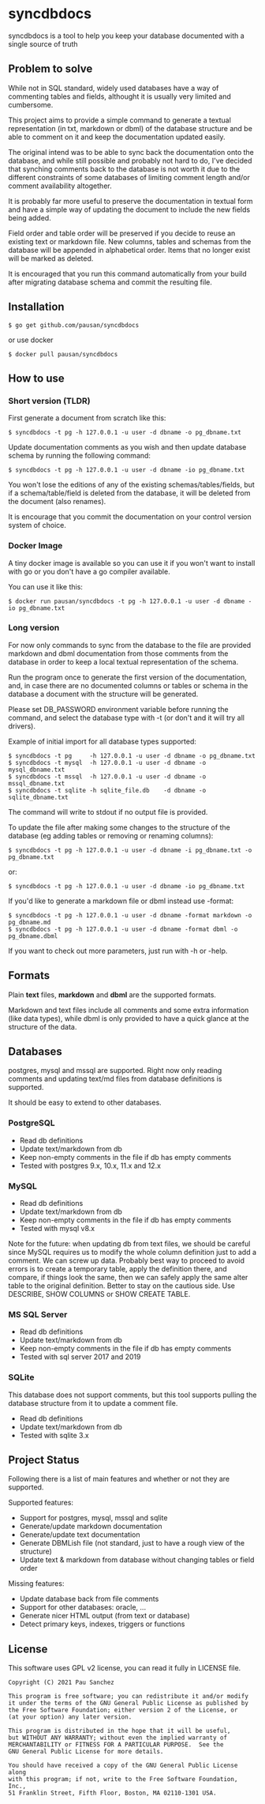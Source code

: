 # syncdbdocs

syncdbdocs is a tool to help you keep your database documented with a single
source of truth

## Problem to solve

While not in SQL standard, widely used databases have a way of commenting
tables and fields, althought it is usually very limited and cumbersome.

This project aims to provide a simple command to generate a textual representation
(in txt, markdown or dbml) of the database structure and be able to comment on it
and keep the documentation updated easily.

The original intend was to be able to sync back the documentation onto the
database, and while still possible and probably not hard to do, I've decided
that synching comments back to the database is not worth it due to the 
different constraints of some databases of limiting comment length and/or
comment availability altogether.

It is probably far more useful to preserve the documentation in textual form
and have a simple way of updating the document to include the new fields being
added.

Field order and table order will be preserved if you decide to reuse an
existing text or markdown file. New columns, tables and schemas from the database
will be appended in alphabetical order. Items that no longer exist will be marked
as deleted.

It is encouraged that you run this command automatically from your build after
migrating database schema and commit the resulting file.

## Installation

    $ go get github.com/pausan/syncdbdocs

or use docker

    $ docker pull pausan/syncdbdocs

## How to use

### Short version (TLDR)

First generate a document from scratch like this:

    $ syncdbdocs -t pg -h 127.0.0.1 -u user -d dbname -o pg_dbname.txt

Update documentation comments as you wish and then update database schema by
running the following command:

    $ syncdbdocs -t pg -h 127.0.0.1 -u user -d dbname -io pg_dbname.txt

You won't lose the editions of any of the existing schemas/tables/fields, but
if a schema/table/field is deleted from the database, it will be deleted from
the document (also renames).

It is encourage that you commit the documentation on your control version system
of choice.

### Docker Image

A tiny docker image is available so you can use it if you won't want to install
with go or you don't have a go compiler available.

You can use it like this:

    $ docker run pausan/syncdbdocs -t pg -h 127.0.0.1 -u user -d dbname -io pg_dbname.txt

### Long version

For now only commands to sync from the database to the file are provided
markdown and dbml documentation from those comments from the database
in order to keep a local textual representation of the schema.

Run the program once to generate the first version of the documentation, and,
in case there are no documented columns or tables or schema in the database
a document with the structure will be generated.

Please set DB_PASSWORD environment variable before running the command, and
select the database type with -t (or don't and it will try all drivers).

Example of initial import for all database types supported:

    $ syncdbdocs -t pg     -h 127.0.0.1 -u user -d dbname -o pg_dbname.txt
    $ syncdbdocs -t mysql  -h 127.0.0.1 -u user -d dbname -o mysql_dbname.txt
    $ syncdbdocs -t mssql  -h 127.0.0.1 -u user -d dbname -o mssql_dbname.txt
    $ syncdbdocs -t sqlite -h sqlite_file.db    -d dbname -o sqlite_dbname.txt

The command will write to stdout if no output file is provided.

To update the file after making some changes to the structure of the database
(eg adding tables or removing or renaming columns):

    $ syncdbdocs -t pg -h 127.0.0.1 -u user -d dbname -i pg_dbname.txt -o pg_dbname.txt

or:

    $ syncdbdocs -t pg -h 127.0.0.1 -u user -d dbname -io pg_dbname.txt

If you'd like to generate a markdown file or dbml instead use -format:

    $ syncdbdocs -t pg -h 127.0.0.1 -u user -d dbname -format markdown -o pg_dbname.md
    $ syncdbdocs -t pg -h 127.0.0.1 -u user -d dbname -format dbml -o pg_dbname.dbml

If you want to check out more parameters, just run with -h or -help.

## Formats

Plain **text** files, **markdown** and **dbml** are the supported formats.

Markdown and text files include all comments and some extra information (like data types),
while dbml is only provided to have a quick glance at the structure of the data.

## Databases

postgres, mysql and mssql are supported. Right now only reading comments
and updating text/md files from database definitions is supported.

It should be easy to extend to other databases.

### PostgreSQL

- Read db definitions
- Update text/markdown from db
- Keep non-empty comments in the file if db has empty comments
- Tested with postgres 9.x, 10.x, 11.x and 12.x

### MySQL

- Read db definitions
- Update text/markdown from db
- Keep non-empty comments in the file if db has empty comments
- Tested with mysql v8.x

Note for the future: when updating db from text files, we should be careful
since MySQL requires us to modify the whole column definition just to add
a comment. We can screw up data. Probably best way to proceed to avoid errors
is to create a temporary table, apply the definition there, and compare, if
things look the same, then we can safely apply the same alter table to the
original definition. Better to stay on the cautious side.
Use DESCRIBE, SHOW COLUMNS or SHOW CREATE TABLE.

### MS SQL Server

- Read db definitions
- Update text/markdown from db
- Keep non-empty comments in the file if db has empty comments
- Tested with sql server 2017 and 2019

### SQLite

This database does not support comments, but this tool supports pulling the
database structure from it to update a comment file.

- Read db definitions
- Update text/markdown from db
- Tested with sqlite 3.x

## Project Status

Following there is a list of main features and whether or not they are supported.

Supported features:

- Support for postgres, mysql, mssql and sqlite
- Generate/update markdown documentation
- Generate/update text documentation
- Generate DBMLish file (not standard, just to have a rough view of the structure)
- Update text & markdown from database without changing tables or field order

Missing features:

- Update database back from file comments
- Support for other databases: oracle, ...
- Generate nicer HTML output (from text or database)
- Detect primary keys, indexes, triggers or functions

## License

This software uses GPL v2 license, you can read it fully in LICENSE file.

    Copyright (C) 2021 Pau Sanchez

    This program is free software; you can redistribute it and/or modify
    it under the terms of the GNU General Public License as published by
    the Free Software Foundation; either version 2 of the License, or
    (at your option) any later version.

    This program is distributed in the hope that it will be useful,
    but WITHOUT ANY WARRANTY; without even the implied warranty of
    MERCHANTABILITY or FITNESS FOR A PARTICULAR PURPOSE.  See the
    GNU General Public License for more details.

    You should have received a copy of the GNU General Public License along
    with this program; if not, write to the Free Software Foundation, Inc.,
    51 Franklin Street, Fifth Floor, Boston, MA 02110-1301 USA.
